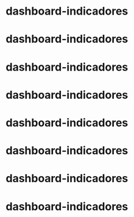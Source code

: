 # dashboard-indicadores
# dashboard-indicadores
# dashboard-indicadores
# dashboard-indicadores
# dashboard-indicadores
# dashboard-indicadores
# dashboard-indicadores
# dashboard-indicadores
